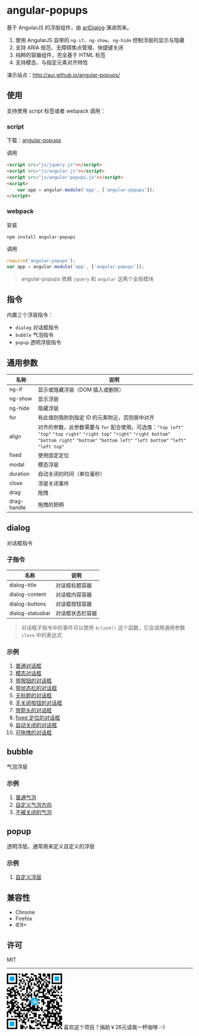 # angular-popups

基于 AngularJS 的浮层组件，由 [artDialog](https://github.com/aui/artDialog) 演进而来。

1. 使用 AngularJS 自带的 `ng-if`、`ng-show`、`ng-hide` 控制浮层的显示与隐藏
2. 支持 ARIA 规范、无障碍焦点管理、快捷键关闭
3. 纯粹的容器组件，完全基于 HTML 标签
4. 支持模态、与指定元素对齐特性

演示站点：<http://aui.github.io/angular-popups/>

## 使用

支持使用 script 标签或者 webpack 调用：

### script

下载：[angular-popups](https://github.com/aui/angular-popups/files/63677/angular-popups.zip)

调用

```html
<script src="js/jquery.js"></script>
<script src="js/angular.js"></script>
<script src="js/angular-popups.js"></script>
<script>
    var app = angular.module('app', ['angular-popups']);
</script>
```

### webpack

安装
``` shell
npm install angular-popups
```

调用
```js
require('angular-popups');
var app = angular.module('app', ['angular-popups']);
```

> angular-popups 依赖 `jquery` 和 `angular` 这两个全局模块

## 指令

内置三个浮层指令：

* `dialog` 对话框指令
* `bubble` 气泡指令
* `popup` 透明浮层指令

## 通用参数

| 名称          | 说明                                       |
| ----------- | ---------------------------------------- |
| ng-if       | 显示或隐藏浮层（DOM 插入或删除）                       |
| ng-show     | 显示浮层                                     |
| ng-hide     | 隐藏浮层                                     |
| for         | 有此值则吸附到指定 ID 的元素附近，否则居中对齐                |
| align       | 对齐的参数，此参数需要与 `for` 配合使用。可选值：`"top left"` `"top"` `"top right"` `"right top"` `"right"` `"right bottom"` `"bottom right"` `"bottom"` `"bottom left"` `"left bottom"` `"left"` `"left top"` |
| fixed       | 使用固定定位                                   |
| modal       | 模态浮层                                     |
| duration    | 自动关闭的时间（单位毫秒）                            |
| close       | 浮层关闭事件                                   |
| drag        | 拖拽                                       |
| drag-handle | 拖拽的把柄                                    |

## dialog

对话框指令

### 子指令

| 名称               | 说明       |
| ---------------- | -------- |
| dialog-title     | 对话框标题容器  |
| dialog-content   | 对话框内容容器  |
| dialog-buttons   | 对话框按钮容器  |
| dialog-statusbar | 对话框状态栏容器 |

> 对话框子指令中的事件可以使用 `$close()` 这个函数，它会调用通用参数 `close` 中的表达式

### 示例

1. [普通对话框](./example/dialog-ng-if.html)
2. [模态对话框](./example/dialog-modal.html)
3. [带按钮的对话框](./example/dialog-dialog-buttons.html)
4. [带状态栏的对话框](./example/dialog-dialog-statusbar.html)
5. [无标题的对话框](./example/dialog-dialog-title.html)
6. [无关闭按钮的对话框](./example/dialog-close.html)
7. [带箭头的对话框](./example/dialog-for-align.html)
8. [fixed 定位的对话框](./example/dialog-fixed.html)
9. [自动关闭的对话框](./example/dialog-duration.html)
10. [可拖拽的对话框](./example/dialog-drag.html)

## bubble

气泡浮层

### 示例

1. [普通气泡](./example/bubble.html)
2. [自定义气泡方向](./example/bubble-for-align.html)
3. [不被关闭的气泡](./example/bubble-close.html)

## popup

透明浮层。通常用来定义自定义的浮层

### 示例

1. [自定义浮层](./example/popup.html)

## 兼容性

* Chrome
* Firefox
* IE9+

## 许可

MIT

-----------------

![支付宝二维码](./qr-alipay.png)
喜欢这个项目？捐助￥26元请我一杯咖啡 :-)
